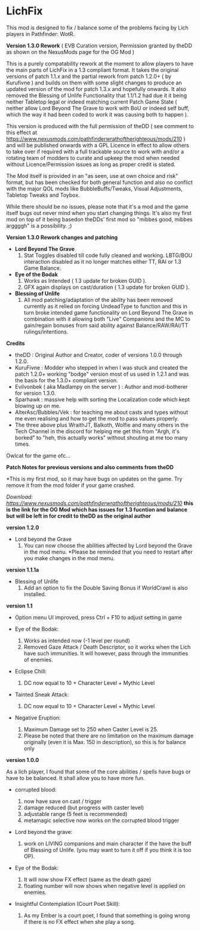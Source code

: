 # LichFix
This mod is designed to fix / balance some of the problems facing by Lich players in Pathfinder: WotR. 

**Version 1.3.0 Rework** ( EVB Curation version, Permission granted by theDD as shown on the NexusMods page for the OG Mod )

This is a purely compatability rework at the moment to allow players to have the main parts of LichFix in a 1.3 compliant format. It takes the original versions of patch 1.1.x and the partial rework from patch 1.2.0+ ( by Kurufivne ) and builds on them with some slight changes to produce an updated version of the mod for patch 1.3.x and hopefully onwards. It also removed the Blessing of Unlife Functionality that 1.1/1.2 had due it it being neither Tabletop legal or indeed matching current Patch Game State ( neither allow Lord Beyond The Grave to work with BoU or indeed self buff, which the way it had been coded to work it was causing both to happen ).
 
This version is produced with the full permission of theDD ( see comment to this effect at https://www.nexusmods.com/pathfinderwrathoftherighteous/mods/210 ) and will be published onwards with a GPL Licence in effect to allow others to take over if required with a full trackable source to work with and/or a rotating team of modders to curate and upkeep the mod when needed without Licence/Permission issues as long as proper credit is stated.

The Mod itself is provided in an "as seen, use at own choice and risk" format, but has been checked for both general function and also no conflict with the major QOL mods like BubbleBuffs/Tweaks, Visual Adjustments, Tabletop Tweaks and Toybox.

While there should be no issues, please note that it's a mod and the game itself bugs out never mind when you start changing things. It's also my first mod on top of it being basedon theDDs' first mod so "mibbes good, mibbes arggggh" is a possibility. ;)


**Version 1.3.0 Rework changes and patching**
 
- **Lord Beyond The Grave**
  1. Stat Toggles disabled till code fully cleaned and working. LBTG/BOU interaction disabled as it no longer matches either TT, RAI or 1.3 Game Balance.
- **Eye of the Bodak**
  1. Works as Intended ( 1.3 update for broken GUID ).
  2. GFX again displays on cast/duration ( 1.3 update for broken GUID ).
- **Blessing of Unlife**
  1. All mod patching/adaptation of the ability has been removed currently as it relied on forcing UndeadType to function and this in turn broke intended game functionality on Lord Beyond The Grave in combination with it allowing both "Live" Companions and the MC to gain/regain bonuses from said ability against Balance/RAW/RAI/TT rulings/intentions.

**Credits**

- theDD : Original Author and Creator, coder of versions 1.0.0 through 1.2.0.
- KuruFivne : Modder who stepped in when I was stuck and created the patch 1.2.0+ working "bodge" version most of us used in 1.2.1 and was the basis for the 1.3.0+ compliant version.
- Evilvonbek ( aka Madlampy on the server ) : Author and mod-botherer for version 1.3.0.
- Sparhawk : massive help with sorting the Localization code which kept blowing up on me.
- AlterAsc/Bubbles/Vek : for teaching me about casts and types without me even realising and how to get the mod to pass values properly.
- The three above plus WraithJT, Balkoth, Wolfie and many others in the Tech Channel in the discord for helping me get this from "Argh, it's borked" to "heh, this actually works" without shouting at me too many times.

Owlcat for the game ofc...
 
**Patch Notes for previous versions and also comments from theDD**

*This is my first mod, so it may have bugs on updates on the game. Try remove it from the mod folder if your game crashed.

*Download: https://www.nexusmods.com/pathfinderwrathoftherighteous/mods/210* **this is the link for the OG Mod which has issues for 1.3 fucntion and balance but will be left in for credit to theDD as the original author**

**version 1.2.0**
- Lord beyond the Grave
  1. You can now choose the abilities affected by Lord beyond the Grave in the mod menu.
  *Please be reminded that you need to restart after you make changes in the mod menu.

**version 1.1.1a**
- Blessing of Unlife
  1. Add an option to fix the Double Saving Bonus if WorldCrawl is also installed.

**version 1.1**

- Option menu UI improved, press Ctrl + F10 to adjust setting in game

- Eye of the Bodak:
  1. Works as intended now (-1 level per round)
  2. Removed Gaze Attack / Death Descriptor, so it works when the Lich have such immunities. It will however, pass through the immunities of enemies.

- Eclipse Chill:
  1. DC now equal to 10 + Character Level + Mythic Level

- Tainted Sneak Attack:
  1. DC now equal to 10 + Character Level + Mythic Level

- Negative Eruption:
  1. Maximum Damage set to 250 when Caster Level is 25.
  2. Please be noted that there are no limitation on the maximum damage originally (even it is Max. 150 in description), so this is for balance only

**version 1.0.0**

As a lich player, I found that some of the core abilities / spells have bugs or have to be balanced. It shall allow you to have more fun.

- corrupted blood: 
  1. now have save on cast / trigger
  2. damage reduced (but progress with caster level)
  3. adjustable range (5 feet is recommended)
  4. metamagic selective now works on the corrupted blood trigger

- Lord beyond the grave:
  1. work on LIVING companions and main character if the have the buff of Blessing of Unlife. (you may want to turn it off if you think it is too OP).

- Eye of the Bodak:
  1. It will now show FX effect (same as the death gaze)
  2. floating number will now shows when negative level is applied on enemies.

- Insightful Contemplation (Court Poet Skill):
  1. As my Ember is a court poet, I found that something is going wrong if there is no FX effect when she play a song.
